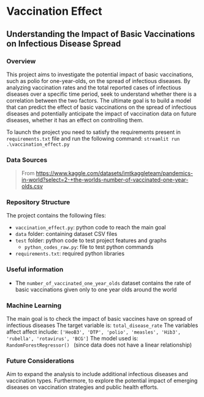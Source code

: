 # Vaccination Effect

## Understanding the Impact of Basic Vaccinations on Infectious Disease Spread
### Overview
This project aims to investigate the potential impact of basic vaccinations, such as polio for one-year-olds, on the spread of infectious diseases. By analyzing vaccination rates and the total reported cases of infectious diseases over a specific time period, seek to understand whether there is a correlation between the two factors. The ultimate goal is to build a model that can predict the effect of basic vaccinations on the spread of infectious diseases and potentially anticipate the impact of vaccination data on future diseases, whether it has an effect on controlling them.

To launch the project you need to satisfy the requirements present in ```requirements.txt``` file and run the following command: ```streamlit run .\vaccination_effect.py```

### Data Sources
>From https://www.kaggle.com/datasets/imtkaggleteam/pandemics-in-world?select=2-+the-worlds-number-of-vaccinated-one-year-olds.csv

### Repository Structure
The project contains the following files:
- ```vaccination_effect.py```: python code to reach the main goal
- ```data``` folder: containing dataset CSV files
- ```test``` folder: python code to test project features and graphs
    - ```python_codes_raw.py```: file to test python commands
- ```requirements.txt```: required python libraries

### Useful information
- The ```number_of_vaccinated_one_year_olds``` dataset contains the rate of basic vaccinations given only to one year olds around the world

### Machine Learning
The main goal is to check the impact of basic vaccines have on spread of infectious diseases
The target variable is: ```total_disease_rate```
The variables affect affect include: ```['HeoB3', 'DTP', 'polio', 'measles', 'Hib3', 'rubella', 'rotavirus', 'BCG']```
The model used is: ```RandomForestRegressor() ``` (since data does not have a linear relationship)

### Future Considerations
Aim to expand the analysis to include additional infectious diseases and vaccination types. Furthermore, to explore the potential impact of emerging diseases on vaccination strategies and public health efforts.

